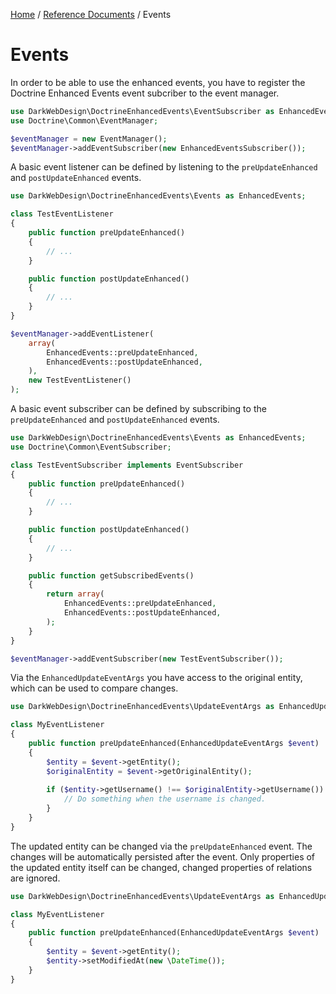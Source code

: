 [Home](../index.md) /
[Reference Documents](index.md) /
Events

# Events

In order to be able to use the enhanced events, you have to register the Doctrine Enhanced Events event subcriber to the
event manager.

```php
use DarkWebDesign\DoctrineEnhancedEvents\EventSubscriber as EnhancedEventsSubscriber;
use Doctrine\Common\EventManager;

$eventManager = new EventManager();
$eventManager->addEventSubscriber(new EnhancedEventsSubscriber());
```

A basic event listener can be defined by listening to the `preUpdateEnhanced` and `postUpdateEnhanced` events.

```php
use DarkWebDesign\DoctrineEnhancedEvents\Events as EnhancedEvents;

class TestEventListener
{
    public function preUpdateEnhanced()
    {
        // ...
    }

    public function postUpdateEnhanced()
    {
        // ...
    }
}

$eventManager->addEventListener(
    array(
        EnhancedEvents::preUpdateEnhanced,
        EnhancedEvents::postUpdateEnhanced,
    ),
    new TestEventListener()
);
```

A basic event subscriber can be defined by subscribing to the `preUpdateEnhanced` and `postUpdateEnhanced` events.

```php
use DarkWebDesign\DoctrineEnhancedEvents\Events as EnhancedEvents;
use Doctrine\Common\EventSubscriber;

class TestEventSubscriber implements EventSubscriber
{
    public function preUpdateEnhanced()
    {
        // ...
    }

    public function postUpdateEnhanced()
    {
        // ...
    }

    public function getSubscribedEvents()
    {
        return array(
            EnhancedEvents::preUpdateEnhanced,
            EnhancedEvents::postUpdateEnhanced,
        );
    }
}

$eventManager->addEventSubscriber(new TestEventSubscriber());
```

Via the `EnhancedUpdateEventArgs` you have access to the original entity, which can be used to compare changes.

```php
use DarkWebDesign\DoctrineEnhancedEvents\UpdateEventArgs as EnhancedUpdateEventArgs;

class MyEventListener
{
    public function preUpdateEnhanced(EnhancedUpdateEventArgs $event)
    {
        $entity = $event->getEntity();
        $originalEntity = $event->getOriginalEntity();
    
        if ($entity->getUsername() !== $originalEntity->getUsername()) {
            // Do something when the username is changed.
        }
    }
}
```

The updated entity can be changed via the `preUpdateEnhanced` event. The changes will be automatically persisted after the
event. Only properties of the updated entity itself can be changed, changed properties of relations are ignored.

```php
use DarkWebDesign\DoctrineEnhancedEvents\UpdateEventArgs as EnhancedUpdateEventArgs;

class MyEventListener
{
    public function preUpdateEnhanced(EnhancedUpdateEventArgs $event)
    {
        $entity = $event->getEntity();
        $entity->setModifiedAt(new \DateTime());
    }
}
```
